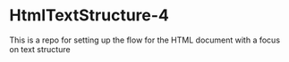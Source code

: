 # HtmlTextStructure-4
This is a repo for setting up the flow for the HTML document with a focus on text structure
